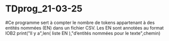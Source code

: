 # TDprog_21-03-25
#Ce programme sert à compter le nombre de tokens appartenant à des entités nommées (EN) dans un fichier CSV. Les EN sont annotées au format IOB2
print("Il y a",len( liste EN ),"d’entités nommées pour le texte",chemin)
